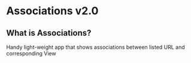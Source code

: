 # Associations v2.0


## What is Associations?
Handy light-weight app that shows associations between listed URL and corresponding View


